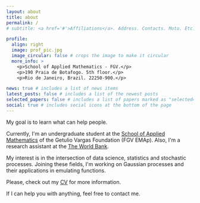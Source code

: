 ```yaml
---
layout: about
title: about
permalink: /
# subtitle: <a href='#'>Affiliations</a>. Address. Contacts. Moto. Etc.

profile:
  align: right
  image: prof_pic.jpg
  image_circular: false # crops the image to make it circular
  more_info: >
    <p>School of Applied Mathematics - FGV.</p>
    <p>190 Praia de Botafogo. 5th floor.</p>
    <p>Rio de Janeiro, Brazil. 22250-900.</p>

news: true # includes a list of news items
latest_posts: false # includes a list of the newest posts
selected_papers: false # includes a list of papers marked as "selected={true}"
social: true # includes social icons at the bottom of the page
---
```


My goal is to learn what can help people.

Currently, I'm an undergraduate student at the [School of Applied Mathematics](https://emap.fgv.br/en) of the Getulio Vargas Foundation (FGV EMAp). Also, I'm a research assistant at the [The World Bank](https://www.worldbank.org/en/home).

My interest is in the intersection of data science, statistics and stochastic processes. Joining these fields, I'm working on Gaussian processes and their applications in emulating functions.

Please, check out my [CV](./cv) for more information.

If I can help you with anything, feel free to contact me. 
